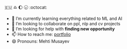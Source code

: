 :eu: :libra: :moon: :clock730: :octocat:
- 🌱 I’m currently learning everything related to ML and AI
- 👯 I’m looking to collaborate on ppl, nlp and cv projects
- 🤔 I’m looking for help with **finding new opportunity**
- 📫 How to reach me: [portfolio](https://musayev.me)
- 😄 Pronouns: Mehti Musayev